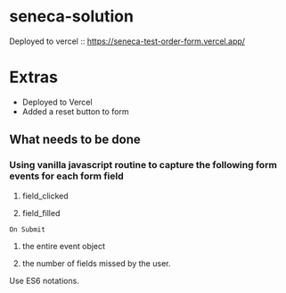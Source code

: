 # seneca-solution

Deployed to vercel :: https://seneca-test-order-form.vercel.app/

# Extras

- Deployed to Vercel
- Added a reset button to form

## What needs to be done

### Using vanilla javascript routine to capture the following form events for each form field

1. field_clicked

2. field_filled

`On Submit`

1. the entire event object

2. the number of fields missed by the user.

Use ES6 notations.
